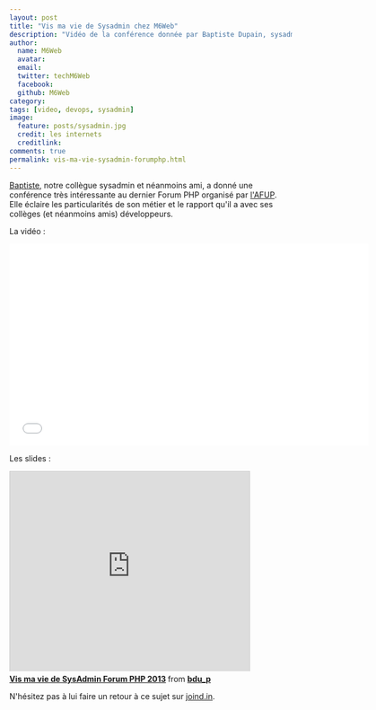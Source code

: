 ```yaml
---
layout: post
title: "Vis ma vie de Sysadmin chez M6Web"
description: "Vidéo de la conférence donnée par Baptiste Dupain, sysadmin chez M6Web, lors du Forum PHP 2013 organisé par l'AFUP."
author:
  name: M6Web
  avatar:
  email:
  twitter: techM6Web
  facebook:
  github: M6Web
category:
tags: [video, devops, sysadmin]
image:
  feature: posts/sysadmin.jpg
  credit: les internets
  creditlink:
comments: true
permalink: vis-ma-vie-sysadmin-forumphp.html
---
```



[Baptiste](https://twitter.com/bdu_p), notre collègue sysadmin et néanmoins ami, a donné une conférence très intéressante au dernier Forum PHP organisé par [l'AFUP](http://www.afup.org). Elle éclaire les particularités de son métier et le rapport qu'il a avec ses collèges (et néanmoins amis) développeurs.

La vidéo :

<iframe width="640" height="360" src="//www.youtube.com/embed/RjgV1f17uZs" frameborder="0" allowfullscreen></iframe>

Les slides :

<iframe src="http://www.slideshare.net/slideshow/embed_code/28569755" width="427" height="356" frameborder="0" marginwidth="0" marginheight="0" scrolling="no" style="border:1px solid #CCC;border-width:1px 1px 0;margin-bottom:5px" allowfullscreen> </iframe> <div style="margin-bottom:5px"> <strong> <a href="https://fr.slideshare.net/bdu_p/vis-ma-vie-de-sysadmin-forum-php2013" title="Vis ma vie de SysAdmin Forum PHP 2013" target="_blank">Vis ma vie de SysAdmin Forum PHP 2013</a> </strong> from <strong><a href="http://www.slideshare.net/bdu_p" target="_blank">bdu_p</a></strong> </div>

N'hésitez pas à lui faire un retour à ce sujet sur [joind.in](https://joind.in/talk/view/9353).
